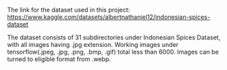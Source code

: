 The link for the dataset used in this project:  https://www.kaggle.com/datasets/albertnathaniel12/indonesian-spices-dataset

The dataset consists of 31 subdirectories under Indonesian Spices Dataset, with all images having .jpg extension. Working images under tensorflow(.jpeg, .jpg, .png, .bmp, .gif) total less than 6000. Images can be turned to eligible format from .webp.